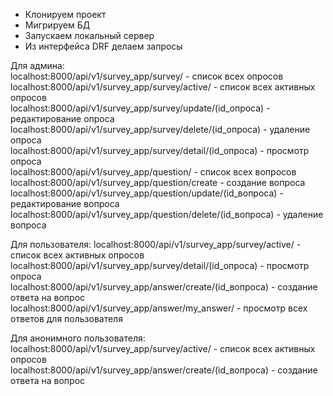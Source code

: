 - Клонируем проект
- Мигрируем БД
- Запускаем локальный сервер
- Из интерфейса DRF делаем запросы

Для админа: <br>
localhost:8000/api/v1/survey_app/survey/ - список всех опросов <br>
localhost:8000/api/v1/survey_app/survey/active/ - список всех активных опросов <br>
localhost:8000/api/v1/survey_app/survey/update/(id_опроса) - редактирование опроса <br>
localhost:8000/api/v1/survey_app/survey/delete/(id_опроса) - удаление опроса <br>
localhost:8000/api/v1/survey_app/survey/detail/(id_опроса) - просмотр опроса <br>
localhost:8000/api/v1/survey_app/question/ - список всех вопросов <br>
localhost:8000/api/v1/survey_app/question/create - создание вопроса <br>
localhost:8000/api/v1/survey_app/question/update/(id_вопроса) - редактирование вопроса <br>
localhost:8000/api/v1/survey_app/question/delete/(id_вопроса) - удаление вопроса <br>

Для пользователя:
localhost:8000/api/v1/survey_app/survey/active/ - список всех активных опросов <br>
localhost:8000/api/v1/survey_app/survey/detail/(id_опроса) - просмотр опроса <br>
localhost:8000/api/v1/survey_app/answer/create/(id_вопроса) - создание ответа на вопрос <br>
localhost:8000/api/v1/survey_app/answer/my_answer/ - просмотр всех ответов для пользователя <br>

Для анонимного пользователя:
localhost:8000/api/v1/survey_app/survey/active/ - список всех активных опросов <br>
localhost:8000/api/v1/survey_app/answer/create/(id_вопроса) - создание ответа на вопрос <br>
